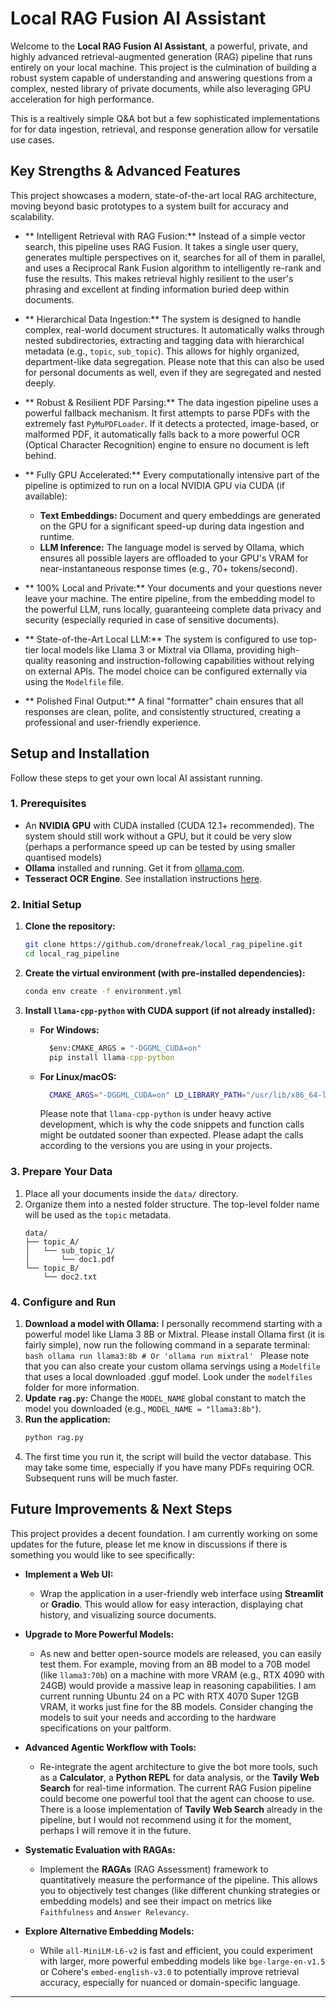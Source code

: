 # Local RAG Fusion AI Assistant

Welcome to the **Local RAG Fusion AI Assistant**, a powerful, private, and highly advanced retrieval-augmented generation (RAG) pipeline that runs entirely on your local machine. This project is the culmination of building a robust system capable of understanding and answering questions from a complex, nested library of private documents, while also leveraging GPU acceleration for high performance.

This is a realtively simple Q&A bot but a few sophisticated implementations for for data ingestion, retrieval, and response generation allow for versatile use cases.

## Key Strengths & Advanced Features

This project showcases a modern, state-of-the-art local RAG architecture, moving beyond basic prototypes to a system built for accuracy and scalability.

- ** Intelligent Retrieval with RAG Fusion:** Instead of a simple vector search, this pipeline uses RAG Fusion. It takes a single user query, generates multiple perspectives on it, searches for all of them in parallel, and uses a Reciprocal Rank Fusion algorithm to intelligently re-rank and fuse the results. This makes retrieval highly resilient to the user's phrasing and excellent at finding information buried deep within documents.

- ** Hierarchical Data Ingestion:** The system is designed to handle complex, real-world document structures. It automatically walks through nested subdirectories, extracting and tagging data with hierarchical metadata (e.g., `topic`, `sub_topic`). This allows for highly organized, department-like data segregation. Please note that this can also be used for personal documents as well, even if they are segregated and nested deeply.

- ** Robust & Resilient PDF Parsing:** The data ingestion pipeline uses a powerful fallback mechanism. It first attempts to parse PDFs with the extremely fast `PyMuPDFLoader`. If it detects a protected, image-based, or malformed PDF, it automatically falls back to a more powerful OCR (Optical Character Recognition) engine to ensure no document is left behind.

- ** Fully GPU Accelerated:** Every computationally intensive part of the pipeline is optimized to run on a local NVIDIA GPU via CUDA (if available):
  - **Text Embeddings:** Document and query embeddings are generated on the GPU for a significant speed-up during data ingestion and runtime.
  - **LLM Inference:** The language model is served by Ollama, which ensures all possible layers are offloaded to your GPU's VRAM for near-instantaneous response times (e.g., 70+ tokens/second).

- ** 100% Local and Private:** Your documents and your questions never leave your machine. The entire pipeline, from the embedding model to the powerful LLM, runs locally, guaranteeing complete data privacy and security (especially requried in case of sensitive documents).

- ** State-of-the-Art Local LLM:** The system is configured to use top-tier local models like Llama 3 or Mixtral via Ollama, providing high-quality reasoning and instruction-following capabilities without relying on external APIs. The model choice can be configured externally via using the `Modelfile` file.

- ** Polished Final Output:** A final "formatter" chain ensures that all responses are clean, polite, and consistently structured, creating a professional and user-friendly experience.

## Setup and Installation

Follow these steps to get your own local AI assistant running.

### 1. Prerequisites

- An **NVIDIA GPU** with CUDA installed (CUDA 12.1+ recommended). The system should still work without a GPU, but it could be very slow (perhaps a performance speed up can be tested by using smaller quantised models)
- **Ollama** installed and running. Get it from [ollama.com](https://ollama.com).
- **Tesseract OCR Engine**. See installation instructions [here](https://tesseract-ocr.github.io/tessdoc/Installation.html).

### 2. Initial Setup

1.  **Clone the repository:**
    ```bash
    git clone https://github.com/dronefreak/local_rag_pipeline.git
    cd local_rag_pipeline
    ```
2.  **Create the virtual environment (with pre-installed dependencies):**
    ```bash
    conda env create -f environment.yml
    ```
3.  **Install `llama-cpp-python` with CUDA support (if not already installed):**
    - **For Windows:**

      ```cmd
        $env:CMAKE_ARGS = "-DGGML_CUDA=on"
        pip install llama-cpp-python

      ```

    - **For Linux/macOS:**
      ```bash
        CMAKE_ARGS="-DGGML_CUDA=on" LD_LIBRARY_PATH="/usr/lib/x86_64-linux-gnu"  pip install llama-cpp-python
      ```
      Please note that `llama-cpp-python` is under heavy active development, which is why the code snippets and function calls might be outdated sooner than expected. Please adapt the calls according to the versions you are using in your projects.

### 3. Prepare Your Data

1.  Place all your documents inside the `data/` directory.
2.  Organize them into a nested folder structure. The top-level folder name will be used as the `topic` metadata.
    ```
    data/
    ├── topic_A/
    │   └── sub_topic_1/
    │       └── doc1.pdf
    └── topic_B/
        └── doc2.txt
    ```

### 4. Configure and Run

1.  **Download a model with Ollama:** I personally recommend starting with a powerful model like Llama 3 8B or Mixtral. Please install Ollama first (it is fairly simple), now run the following command in a separate terminal:
    `bash
    ollama run llama3:8b # Or 'ollama run mixtral'
    `
    Please note that you can also create your custom ollama servings using a `Modelfile` that uses a local downloaded .gguf model. Look under the `modelfiles` folder for more information.
2.  **Update `rag.py`:** Change the `MODEL_NAME` global constant to match the model you downloaded (e.g., `MODEL_NAME = "llama3:8b"`).
3.  **Run the application:**
    ```bash
    python rag.py
    ```
4.  The first time you run it, the script will build the vector database. This may take some time, especially if you have many PDFs requiring OCR. Subsequent runs will be much faster.

## Future Improvements & Next Steps

This project provides a decent foundation. I am currently working on some updates for the future, please let me know in discussions if there is something you would like to see specifically:

- **Implement a Web UI:**
  - Wrap the application in a user-friendly web interface using **Streamlit** or **Gradio**. This would allow for easy interaction, displaying chat history, and visualizing source documents.

- **Upgrade to More Powerful Models:**
  - As new and better open-source models are released, you can easily test them. For example, moving from an 8B model to a 70B model (like `llama3:70b`) on a machine with more VRAM (e.g., RTX 4090 with 24GB) would provide a massive leap in reasoning capabilities. I am current running Ubuntu 24 on a PC with RTX 4070 Super 12GB VRAM, it works just fine for the 8B models. Consider changing the models to suit your needs and according to the hardware specifications on your paltform.

- **Advanced Agentic Workflow with Tools:**
  - Re-integrate the agent architecture to give the bot more tools, such as a **Calculator**, a **Python REPL** for data analysis, or the **Tavily Web Search** for real-time information. The current RAG Fusion pipeline could become one powerful tool that the agent can choose to use. There is a loose implementation of **Tavily Web Search** already in the pipeline, but I would not recommend using it for the moment, perhaps I will remove it in the future.

- **Systematic Evaluation with RAGAs:**
  - Implement the **RAGAs** (RAG Assessment) framework to quantitatively measure the performance of the pipeline. This allows you to objectively test changes (like different chunking strategies or embedding models) and see their impact on metrics like `Faithfulness` and `Answer Relevancy`.

- **Explore Alternative Embedding Models:**
  - While `all-MiniLM-L6-v2` is fast and efficient, you could experiment with larger, more powerful embedding models like `bge-large-en-v1.5` or Cohere's `embed-english-v3.0` to potentially improve retrieval accuracy, especially for nuanced or domain-specific language.

---
